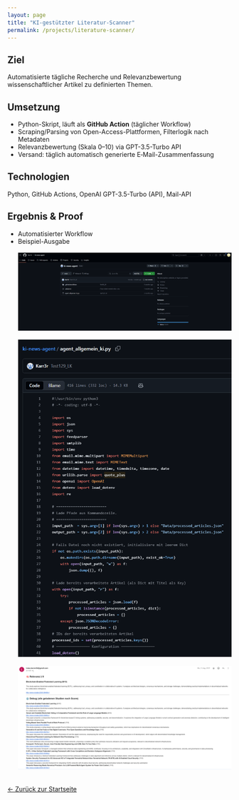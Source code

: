 ```yaml
---
layout: page
title: "KI-gestützter Literatur-Scanner"
permalink: /projects/literature-scanner/
---
```



## Ziel
Automatisierte tägliche Recherche und Relevanzbewertung wissenschaftlicher Artikel zu definierten Themen.


## Umsetzung
- Python-Skript, läuft als **GitHub Action** (täglicher Workflow)
- Scraping/Parsing von Open-Access-Plattformen, Filterlogik nach Metadaten
- Relevanzbewertung (Skala 0–10) via GPT-3.5-Turbo API
- Versand: täglich automatisch generierte E‑Mail-Zusammenfassung


## Technologien
Python, GitHub Actions, OpenAI GPT-3.5-Turbo (API), Mail-API


## Ergebnis & Proof
- Automatisierter Workflow 
- Beispiel-Ausgabe
<br><br>
![Github-Overview](/assets/images/screenshot_github.PNG)
<br><br>
![Code-Snippet](/assets/images/screenshot_code.PNG)
<br><br>
![E-Mail-Beispiel](/assets/images/screenshot_email.PNG)
<br><br>


[← Zurück zur Startseite](/)
